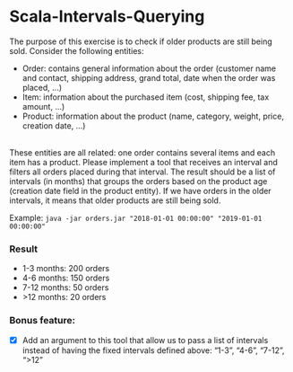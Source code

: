 # Scala-Intervals-Querying
The purpose of this exercise is to check if older products are still being sold. Consider the following entities:
- Order: contains general information about the order (customer name and contact, shipping address, grand total, date when the order was placed, ...)
- Item: information about the purchased item (cost, shipping fee, tax amount, ...)
- Product: information about the product (name, category, weight, price, creation date, ...)

<br />These entities are all related: one order contains several items and each item has a product. Please implement a tool that receives an interval and filters all orders placed during that interval. The result should be a list of intervals (in months) that groups the orders based on the product age (creation date field in the product entity). If we have orders in the older intervals, it means that older products are still being sold.

Example: ```java -jar orders.jar "2018-01-01 00:00:00" "2019-01-01 00:00:00"```
### Result
- 1-3 months: 200 orders
- 4-6 months: 150 orders
- 7-12 months: 50 orders
- \>12 months: 20 orders

### Bonus feature:
- [x] Add an argument to this tool that allow us to pass a list of intervals instead of having the fixed intervals defined above: “1-3”, “4-6”, “7-12”, “>12”
